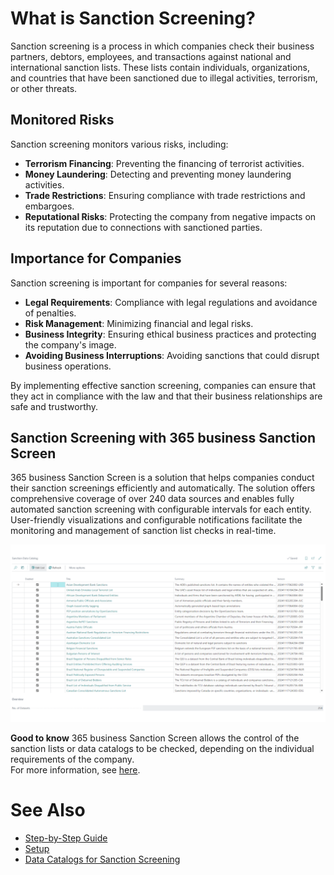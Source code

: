 # What is Sanction Screening?

Sanction screening is a process in which companies check their business partners, debtors, employees, and transactions against national and international sanction lists. These lists contain individuals, organizations, and countries that have been sanctioned due to illegal activities, terrorism, or other threats.

## Monitored Risks

Sanction screening monitors various risks, including:
- **Terrorism Financing**: Preventing the financing of terrorist activities.
- **Money Laundering**: Detecting and preventing money laundering activities.
- **Trade Restrictions**: Ensuring compliance with trade restrictions and embargoes.
- **Reputational Risks**: Protecting the company from negative impacts on its reputation due to connections with sanctioned parties.

## Importance for Companies

Sanction screening is important for companies for several reasons:
- **Legal Requirements**: Compliance with legal regulations and avoidance of penalties.
- **Risk Management**: Minimizing financial and legal risks.
- **Business Integrity**: Ensuring ethical business practices and protecting the company's image.
- **Avoiding Business Interruptions**: Avoiding sanctions that could disrupt business operations.

By implementing effective sanction screening, companies can ensure that they act in compliance with the law and that their business relationships are safe and trustworthy.

## Sanction Screening with 365 business Sanction Screen

365 business Sanction Screen is a solution that helps companies conduct their sanction screenings efficiently and automatically. The solution offers comprehensive coverage of over 240 data sources and enables fully automated sanction screening with configurable intervals for each entity. User-friendly visualizations and configurable notifications facilitate the monitoring and management of sanction list checks in real-time.

![365 business Sanction Screen - Data Catalogs](/assets/images/365-business-sanction-screen/sanctionscreen.data-catalog.en-US.png)

<div class="alert alert-notice">
    <i class="fa-light fa-hand-point-up fa-lg"></i> <strong>Good to know</strong> 365 business Sanction Screen allows the control of the sanction lists or data catalogs to be checked, depending on the individual requirements of the company.<br>
    For more information, see <a href="data-sources.md">here</a>.
</div>

# See Also

- [Step-by-Step Guide](get-started.md)
- [Setup](setup.md)
- [Data Catalogs for Sanction Screening](data-sources.md)
